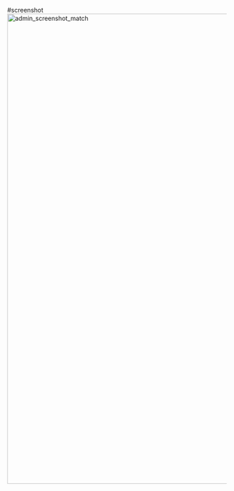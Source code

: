 #screenshot
<img width="1920" height="1080" alt="admin_screenshot_match" src="https://github.com/user-attachments/assets/b5bbcecf-4ae8-4d06-a7bd-71ca53523786" />
